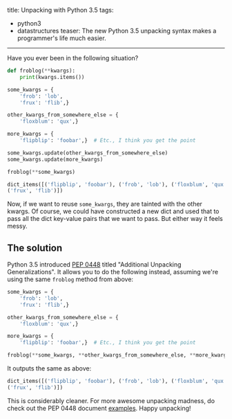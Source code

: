 title: Unpacking with Python 3.5
tags:
  - python3
  - datastructures
teaser: The new Python 3.5 unpacking syntax makes a programmer's life much easier.
---
Have you ever been in the following situation?

```python
def froblog(**kwargs):
    print(kwargs.items())

some_kwargs = {
    'frob': 'lob',
    'frux': 'flib',}

other_kwargs_from_somewhere_else = {
    'floxblum': 'qux',}

more_kwargs = {
    'flipblip': 'foobar',}  # Etc., I think you get the point

some_kwargs.update(other_kwargs_from_somewhere_else)
some_kwargs.update(more_kwargs)

froblog(**some_kwargs)
```

```python
dict_items([('flipblip', 'foobar'), ('frob', 'lob'), ('floxblum', 'qux'),
('frux', 'flib')])
```

Now, if we want to reuse `some_kwargs`, they are tainted with the other kwargs.
Of course, we could have constructed a new dict and used that to pass all the
dict key-value pairs that we want to pass. But either way it feels messy.

## The solution

Python 3.5 introduced [PEP 0448](https://www.python.org/dev/peps/pep-0448)
titled "Additional Unpacking Generalizations". It allows you to do the following
instead, assuming we're using the same `froblog` method from above:

```python
some_kwargs = {
    'frob': 'lob',
    'frux': 'flib',}

other_kwargs_from_somewhere_else = {
    'floxblum': 'qux',}

more_kwargs = {
    'flipblip': 'foobar',}  # Etc., I think you get the point

froblog(**some_kwargs, **other_kwargs_from_somewhere_else, **more_kwargs)
```

It outputs the same as above:

```python
dict_items([('flipblip', 'foobar'), ('frob', 'lob'), ('floxblum', 'qux'),
('frux', 'flib')])
```

This is considerably cleaner. For more awesome unpacking madness, do check out
the PEP 0448 document [examples](https://www.python.org/dev/peps/pep-0448/#id6).
Happy unpacking!
